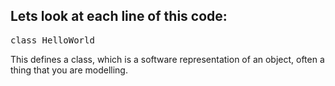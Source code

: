 ## Lets look at each line of this code:

<pre>class HelloWorld</pre>
This defines a class, which is a software representation of an object, often a thing that you are modelling.
